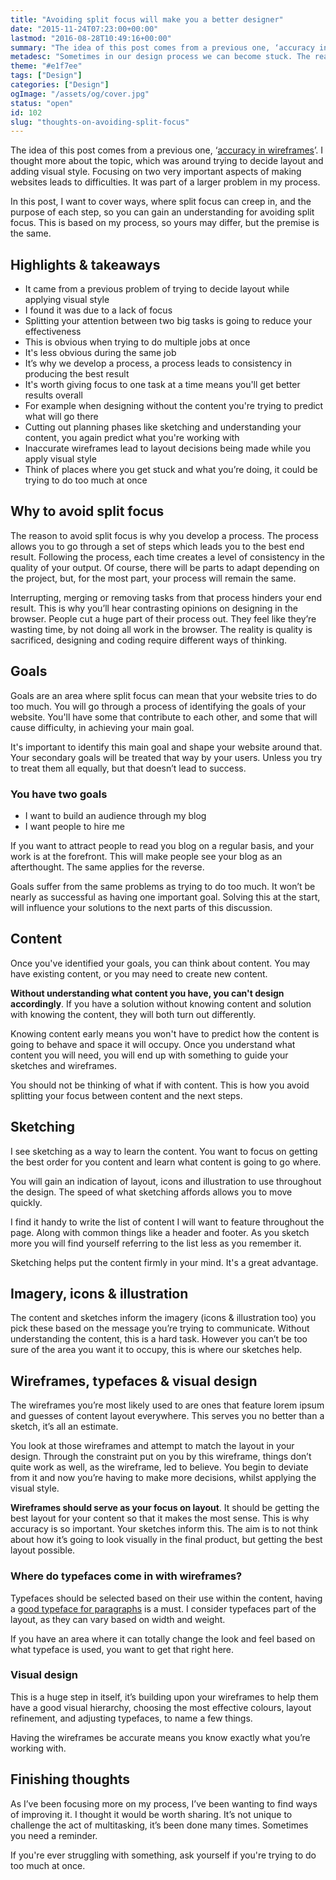 ```yaml
---
title: "Avoiding split focus will make you a better designer"
date: "2015-11-24T07:23:00+00:00"
lastmod: "2016-08-28T10:49:16+00:00"
summary: "The idea of this post comes from a previous one, ‘accuracy in wireframes’. I thought more about the topic, which was around trying to decide layout and  adding visual style. Focusing on two very important aspects of making websites leads to difficulties. It was part of a larger problem in my process.In this post I want to cover ways, where split focus can creep in, and the purpose of each step, so you can gain understanding for avoiding split focus. This is based on my process, so yours may differ, but the premise is the same."
metadesc: "Sometimes in our design process we can become stuck. The reason for this may be down to focusing on too many things."
theme: "#e1f7ee"
tags: ["Design"]
categories: ["Design"]
ogImage: "/assets/og/cover.jpg"
status: "open"
id: 102
slug: "thoughts-on-avoiding-split-focus"
---
```


The idea of this post comes from a previous one, ‘[accuracy in wireframes](/blog/accuracy-in-wireframes)’. I thought more about the topic, which was around trying to decide layout and  adding visual style. Focusing on two very important aspects of making websites leads to difficulties. It was part of a larger problem in my process.

In this post, I want to cover ways, where split focus can creep in, and the purpose of each step, so you can gain an understanding for avoiding split focus. This is based on my process, so yours may differ, but the premise is the same. 

## Highlights & takeaways
- It came from a previous problem of trying to decide layout while applying visual style
- I found it was due to a lack of focus
- Splitting your attention between two big tasks is going to reduce your effectiveness
- This is obvious when trying to do multiple jobs at once
- It's less obvious during the same job
- It’s why we develop a process, a process leads to consistency in producing the best result
- It's worth giving focus to one task at a time means you'll get better results overall
- For example when designing without the content you're trying to predict what will go there
- Cutting out planning phases like sketching and understanding your content, you again predict what you're working with
- Inaccurate wireframes lead to layout decisions being made while you apply visual style
- Think of places where you get stuck and what you’re doing, it could be trying to do too much at once

## Why to avoid split focus
The reason to avoid split focus is why you develop a process. The process allows you to go through a set of steps which leads you to the best end result. Following the process, each time creates a level of consistency in the quality of your output. Of course, there will be parts to adapt depending on the project, but, for the most part, your process will remain the same. 

Interrupting, merging or removing tasks from that process hinders your end result. This is why you’ll hear contrasting opinions on designing in the browser. People cut a huge part of their process out. They feel like they’re wasting time, by not doing all work in the browser. The reality is quality is sacrificed, designing and coding require different ways of thinking.

## Goals
Goals are an area where split focus can mean that your website tries to do too much. You will go through a process of identifying the goals of your website. You'll have some that contribute to each other, and some that will cause difficulty, in achieving your main goal.

It's important to identify this main goal and shape your website around that. Your secondary goals will be treated that way by your users. Unless you try to treat them all equally, but that doesn’t lead to success.

### You have two goals
- I want to build an audience through my blog
- I want people to hire me

If you want to attract people to read you blog on a regular basis, and your work is at the forefront. This will make people see your blog as an afterthought. The same applies for the reverse.

Goals suffer from the same problems as trying to do too much. It won’t be nearly as successful as having one important goal. Solving this at the start, will influence your solutions to the next parts of this discussion.

## Content
Once you've identified your goals, you can think about content. You may have existing content, or you may need to create new content.

**Without understanding what content you have, you can't design accordingly**. If you have a solution without knowing content and solution with knowing the content, they will both turn out differently. 

Knowing content early means you won't have to predict how the content is going to behave and space it will occupy. Once you understand what content you will need, you will end up with something to guide your sketches and wireframes. 

You should not be thinking of what if with content. This is how you avoid splitting your focus between content and the next steps.

## Sketching
I see sketching as a way to learn the content. You want to focus on getting the best order for you content and learn what content is going to go where.

You will gain an indication of layout, icons and illustration to use throughout the design. The speed of what sketching affords allows you to move quickly.

I find it handy to write the list of content I will want to feature throughout the page. Along with common things like a header and footer. As you sketch more you will find yourself referring to the list less as you remember it. 

Sketching helps put the content firmly in your mind. It's a great advantage.

## Imagery, icons & illustration
The content and sketches inform the imagery (icons & illustration too) you pick these based on the message you’re trying to communicate. Without understanding the content, this is a hard task. However you can’t be too sure of the area you want it to occupy, this is where our sketches help.

## Wireframes, typefaces & visual design
The wireframes you’re most likely used to are ones that feature lorem ipsum and guesses of content layout everywhere. This serves you no better than a sketch, it’s all an estimate.

You look at those wireframes and attempt to match the layout in your design. Through the constraint put on you by this wireframe, things don’t quite work as well, as the wireframe, led to believe. You begin to deviate from it and now you’re having to make more decisions, whilst applying the visual style.

**Wireframes should serve as your focus on layout**. It should be getting the best layout for your content so that it makes the most sense. This is why accuracy is so important. Your sketches inform this. The aim is to not think about how it’s going to look visually in the final product, but getting the best layout possible.

### Where do typefaces come in with wireframes?
Typefaces should be selected based on their use within the content, having a [good typeface for paragraphs](/blog/how-to-choose-a-typeface-for-paragraphs) is a must. I consider typefaces part of the layout, as they can vary based on width and weight. 

If you have an area where it can totally change the look and feel based on what typeface is used, you want to get that right here.

### Visual design
This is a huge step in itself, it’s building upon your wireframes to help them have a good visual hierarchy, choosing the most effective colours, layout refinement, and adjusting typefaces, to name a few things. 

Having the wireframes be accurate means you know exactly what you’re working with.

## Finishing thoughts
As I’ve been focusing more on my process, I’ve been wanting to find ways of improving it. I thought it would be worth sharing. It’s not unique to challenge the act of multitasking, it’s been done many times. Sometimes you need a reminder.

If you're ever struggling with something, ask yourself if you're trying to do too much at once.  
